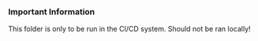 ### Important Information

This folder is only to be run in the CI/CD system. Should not be ran locally!
